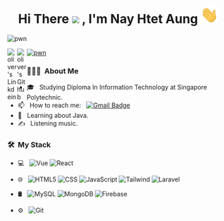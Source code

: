 
<!-- <p align="Center" ><img src="https://camo.githubusercontent.com/3b7c592ede97b6138ffd4b1cc1541c2f3b11fd39/687474703a2f2f33312e6d656469612e74756d626c722e636f6d2f31376665613932306666333665663466356238373764353231366137616164392f74756d626c725f6d6f39786a65387a5a34317163626975666f315f313238302e676966" height="350px" width ="350px"></p> -->

<h1 align="Center">  Hi There <img src="https://media.giphy.com/media/WUlplcMpOCEmTGBtBW/giphy.gif" width="40px"> , I'm Nay Htet Aung <img src="https://raw.githubusercontent.com/ABSphreak/ABSphreak/master/gifs/Hi.gif" width="40px" /> </h1>
<p align="left"> <img src="https://komarev.com/ghpvc/?username=Olivernha" alt="pwn" /> </p>

<a href="https://www.facebook.com/profile.php?id=100009412815085" target="_blank">
  <img align="center" src="https://cdn.jsdelivr.net/npm/simple-icons@3.0.1/icons/facebook.svg" alt="pwn" height="25" width="25" />
</a>

<a href="https://www.linkedin.com/in/nay-htet-aung-63b97618b/">
  <img align="left" alt="oliver's Linkdein" width="22px" src="https://cdn.jsdelivr.net/npm/simple-icons@v3/icons/linkedin.svg" />
</a>
<a href="https://github.com/Olivernha">
  <img align="left" alt="oliver's Github" width="22px" src="https://cdn.jsdelivr.net/npm/simple-icons@v3/icons/github.svg" />
</a>

<br />

<h3> 👨🏻‍💻 &nbsp;About Me </h3>

- 🎓 &nbsp; Studying Diploma In Information Technology at Singapore Polytechnic.
- 📫 &nbsp; How to reach me: &nbsp;&nbsp;[![Gmail Badge](https://img.shields.io/badge/-Gmail-c14438?style=flat-square&logo=Gmail&logoColor=white&link=mailto:nayhtetaung20133@gmail.com)](mailto:nayhtetaung20133@gmail.com)
- 🌱 &nbsp; Learning about Java.
- ✍️ &nbsp; Listening music.

<h3> 🛠 &nbsp;My Stack</h3>

- 💻 &nbsp;
  ![Vue](https://img.shields.io/badge/-Vue-333333?style=flat&logo=vue.js)
  ![React](https://img.shields.io/badge/-React-333333?style=flat&logo=react)
<!--   ![Node.js](https://img.shields.io/badge/-Node.js-333333?style=flat&logo=node.js) -->
  
- 🌐 &nbsp;
  ![HTML5](https://img.shields.io/badge/-HTML5-333333?style=flat&logo=HTML5)
  ![CSS](https://img.shields.io/badge/-CSS-333333?style=flat&logo=CSS3&logoColor=1572B6)
  ![JavaScript](https://img.shields.io/badge/-JavaScript-333333?style=flat&logo=javascript)
  ![Tailwind](https://img.shields.io/badge/-Tailwind-333333?style=flat&logo=tailwindcss&logoColor=563D7C)
  ![Laravel](https://img.shields.io/badge/-Laravel-333333?style=flat&logo=laravel)
 
- 🛢 &nbsp;
  ![MySQL](https://img.shields.io/badge/-MySQL-333333?style=flat&logo=mysql)
  ![MongoDB](https://img.shields.io/badge/-MongoDB-333333?style=flat&logo=mongodb)
  ![Firebase](https://img.shields.io/badge/-Firebase-333333?style=flat&logo=firebase)
  
- ⚙️ &nbsp;
  ![Git](https://img.shields.io/badge/-Git-333333?style=flat&logo=git)
<br/>

<!-- <a href="https://github.com/Olivernha">
  <img height="180em" src="https://github-readme-stats.vercel.app/api?username=Olivernha&theme=buefy&show_icons=true" />
  <img height="180em" src="https://github-readme-stats.vercel.app/api/top-langs/?username=Olivernha&theme=buefy&layout=compact" />
</a> -->
